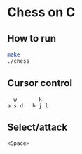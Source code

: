 # Chess on C

## How to run 

```bash
make
./chess
```

## Cursor control
```
  w       k
a s d   h j l
```
## Select/attack
```
<Space>
```


